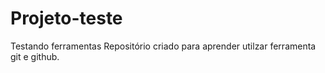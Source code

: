 # Projeto-teste
 Testando ferramentas 
 Repositório criado para aprender utilzar ferramenta git e github.